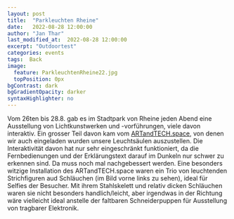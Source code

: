 ```yaml
---
layout: post
title:  "Parkleuchten Rheine"
date:   2022-08-28 12:00:00
author: "Jan Thar"
last_modified_at:  2022-08-28 12:00:00
excerpt: "Outdoortest"
categories: events
tags:  Back
image:
  feature: ParkleuchtenRheine22.jpg
  topPosition: 0px
bgContrast: dark
bgGradientOpacity: darker
syntaxHighlighter: no
---
```


Vom 26ten bis 28.8. gab es im Stadtpark von Rheine jeden Abend eine Ausstellung von Lichtkunstwerken und -vorführungen, viele davon interaktiv. 
Ein grosser Teil davon kam vom [ARTandTECH.space](https://artandtech.space/tech), von denen wir auch eingeladen wurden unsere Leuchtsäulen auszustellen.
Die Interaktivität davon hat nur sehr eingeschränkt funktioniert, da die Fernbedienungen und der Erklärungstext darauf im Dunkeln nur schwer zu erkennen sind.
Da muss noch mal nachgebessert werden.
Eine besonders witzige Installation des ARTandTECH.space waren ein Trio von leuchtenden Strichfiguren aud Schläuchen (im Bild vorne links zu sehen), ideal für Selfies der Besucher.
Mit ihrem Stahlskelett und relativ dicken Schläuchen waren sie nicht besonders handlich/leicht, aber irgendwas in der Richtung wäre vielleicht ideal anstelle der faltbaren Schneiderpuppen für Ausstellung von tragbarer Elektronik.

